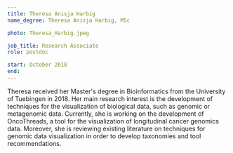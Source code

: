 ```yaml
---
title: Theresa Anisja Harbig
name_degree: Theresa Anisja Harbig, MSc

photo: Theresa_Harbig.jpeg

job_title: Research Associate
role: postdoc

start: October 2018
end:
---
```

Theresa received her Master's degree in Bioinformatics from the University of Tuebingen in 2018. Her main research interest is the development of techniques for the visualization of biological data, such as genomic or metagenomic data. Currently, she is working on the development of OncoThreads, a tool for the visualization of longitudinal cancer genomics data. Moreover, she is reviewing existing literature on techniques for genomic data visualization in order to develop taxonomies and tool recommendations. 